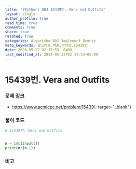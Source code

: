 ```yaml
---
title: "[Python] BOJ 15439번. Vera and Outfits"
layout: single
author_profile: true
read_time: true
comments: true
share: true
related: true
categories: Algorithm BOJ Implement Bronze
meta_keywords: 알고리즘,백준,파이썬,15439번
date: 2020-05-22 02:17:53 -0400
last_modified_at: 2020-05-22T02:17:53+08:00
---
```


# 15439번. Vera and Outfits

### 문제 링크
- <https://www.acmicpc.net/problem/15439>{: target="\_blank"}

### 풀이 코드

```python
# 15439번. Vera and Outfits


n = int(input())
print(n*(n-1))
```

### 비고